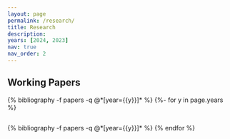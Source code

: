 ```yaml
---
layout: page
permalink: /research/
title: Research
description: 
years: [2024, 2023]
nav: true
nav_order: 2
---
```

<!-- _pages/Research.md -->

## Working Papers

<div class="publications">
{% bibliography -f papers -q @*[year={{y}}]* %}
{%- for y in page.years %}
  <h2 class="year"></h2>
  {% bibliography -f papers -q @*[year={{y}}]* %}
{% endfor %}

</div>

